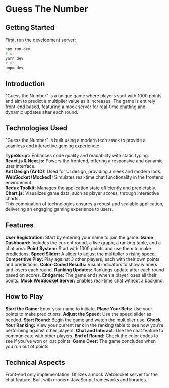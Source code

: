 <h1>Guess The Number</h1>

## Getting Started

First, run the development server:

```bash
npm run dev
# or
yarn dev
# or
pnpm dev
```

<h2>Introduction</h2>

"Guess the Number" is a unique game where players start with 1000 points and aim to predict a multiplier value as it increases. The game is entirely front-end based, featuring a mock server for real-time chatting and dynamic updates after each round.

<h2>Technologies Used</h2>
"Guess the Number" is built using a modern tech stack to provide a seamless and interactive gaming experience:

<b>TypeScript:</b> Enhances code quality and readability with static typing.<br />
<b>React.js & Next.js:</b> Powers the frontend, offering a responsive and dynamic user interface.<br />
<b>Ant Design (AntD):</b> Used for UI design, providing a sleek and modern look.<br />
<b>WebSocket (Mocked):</b> Simulates real-time chat functionality in the frontend environment.<br />
<b>Redux Toolkit:</b> Manages the application state efficiently and predictably.<br />
<b>Chart.js:</b> Visualizes game data, such as player scores, through interactive charts.<br />
This combination of technologies ensures a robust and scalable application, delivering an engaging gaming experience to users.

<h2>Features</h2>

<b>User Registration:</b> Start by entering your name to join the game.
<b>Game Dashboard:</b> Includes the current round, a live graph, a ranking table, and a chat area.
<b>Point System:</b> Start with 1000 points and use them to make predictions.
<b>Speed Slider:</b> A slider to adjust the multiplier's rising speed.
<b>Competitive Play:</b> Play against 3 other players, each with their own points and predictions.
<b>Color-Coded Results:</b> Visual indicators to show winners and losers each round.
<b>Ranking Updates:</b> Rankings update after each round based on scores.
<b>Endgame:</b> The game ends when a player loses all their points.
<b>Mock WebSocket Server:</b> Enables real-time chat without a backend.

<h2>How to Play</h2

<b>Start the Game:</b> Enter your name to initiate.
<b>Place Your Bets:</b> Use your points to make predictions.
<b>Adjust the Speed:</b> Use the speed slider as needed.
<b>Start Round:</b> Begin the game and watch the multiplier rise.
<b>Check Your Ranking:</b> View your current rank in the ranking table to see how you're performing against other players.
<b>Chat and Interact:</b> Use the chat feature to communicate with other players.
<b>End of Round:</b> Check the color codes to see if you've won or lost points.
<b>Game Over:</b> The game concludes when you run out of points.

<h2>Technical Aspects</h2

Front-end only implementation.
Utilizes a mock WebSocket server for the chat feature.
Built with modern JavaScript frameworks and libraries.